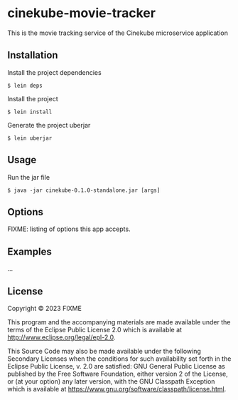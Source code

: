 # cinekube-movie-tracker

This is the movie tracking service of the Cinekube microservice application

## Installation

Install the project dependencies

    $ lein deps

Install the project

    $ lein install

Generate the project uberjar

    $ lein uberjar

## Usage

Run the jar file

    $ java -jar cinekube-0.1.0-standalone.jar [args]

## Options

FIXME: listing of options this app accepts.

## Examples

...


## License

Copyright © 2023 FIXME

This program and the accompanying materials are made available under the
terms of the Eclipse Public License 2.0 which is available at
http://www.eclipse.org/legal/epl-2.0.

This Source Code may also be made available under the following Secondary
Licenses when the conditions for such availability set forth in the Eclipse
Public License, v. 2.0 are satisfied: GNU General Public License as published by
the Free Software Foundation, either version 2 of the License, or (at your
option) any later version, with the GNU Classpath Exception which is available
at https://www.gnu.org/software/classpath/license.html.

